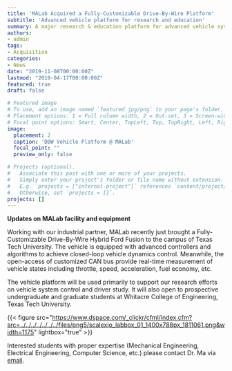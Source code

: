 ```yaml
---
title: 'MALab Acquired a Fully-Customizable Drive-By-Wire Platform'
subtitle: 'Advanced vehicle platform for research and education'
summary: A major research & education platform for advanced vehicle system control and driver study at MALab
authors:
- admin
tags:
- Acquisition
categories:
- News
date: "2019-11-08T00:00:00Z"
lastmod: "2019-04-17T00:00:00Z"
featured: true
draft: false

# Featured image
# To use, add an image named `featured.jpg/png` to your page's folder.
# Placement options: 1 = Full column width, 2 = Out-set, 3 = Screen-width
# Focal point options: Smart, Center, TopLeft, Top, TopRight, Left, Right, BottomLeft, Bottom, BottomRight
image:
  placement: 2
  caption: 'DBW Vehicle Platform @ MALab'
  focal_point: ""
  preview_only: false

# Projects (optional).
#   Associate this post with one or more of your projects.
#   Simply enter your project's folder or file name without extension.
#   E.g. `projects = ["internal-project"]` references `content/project/deep-learning/index.md`.
#   Otherwise, set `projects = []`.
projects: []
---
```


**Updates on MALab facility and equipment**

Working with our industrial partner, MALab recently just brought a Fully-Customizable Drive-By-Wire Hybrid Ford Fusion to the campus of Texas Tech University. The vehicle is equipped with advanced controllers and algorithms to achieve closed-loop vehicle dynamics control. Meanwhile, the open-access of customized CAN bus provide real-time measurement of vehicle states including throttle, speed, acceleration, fuel economy, etc.

The vehicle platform will be used primarily to support our research efforts on vehicle system control and driver study. It will also open to prospective undergraduate and graduate students at Whitacre College of Engineering, Texas Tech University.

{{< figure src="https://www.dspace.com/_clickr/cfml/index.cfm?src=../../../../../../../files/png5/scalexio_labbox_01_1400x788px_1811061.png&width=1175" lightbox="true" >}}

Interested students with proper expertise (Mechanical Engineering, Electrical Engineering, Computer Science, etc.) please contact Dr. Ma via [email](mailto:yao.ma@ttu.edu).
